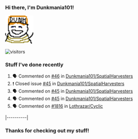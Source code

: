 ### Hi there, I'm Dunkmania101\!
![profile-pic](images/dunkie.png)

![visitors](https://visitor-badge-reloaded.herokuapp.com/badge?page_id=Dunkmania101.Dunkmania101&color=00cf00)

### Stuff I've done recently
<!--START_SECTION:activity-->
1. 🗣 Commented on [#46](https://github.com/Dunkmania101/SpatialHarvesters/issues/46) in [Dunkmania101/SpatialHarvesters](https://github.com/Dunkmania101/SpatialHarvesters)
2. ❗️ Closed issue [#45](https://github.com/Dunkmania101/SpatialHarvesters/issues/45) in [Dunkmania101/SpatialHarvesters](https://github.com/Dunkmania101/SpatialHarvesters)
3. 🗣 Commented on [#45](https://github.com/Dunkmania101/SpatialHarvesters/issues/45) in [Dunkmania101/SpatialHarvesters](https://github.com/Dunkmania101/SpatialHarvesters)
4. 🗣 Commented on [#45](https://github.com/Dunkmania101/SpatialHarvesters/issues/45) in [Dunkmania101/SpatialHarvesters](https://github.com/Dunkmania101/SpatialHarvesters)
5. 🗣 Commented on [#1816](https://github.com/Lothrazar/Cyclic/issues/1816) in [Lothrazar/Cyclic](https://github.com/Lothrazar/Cyclic)
<!--END_SECTION:activity-->
|----------|
### Thanks for checking out my stuff\!
